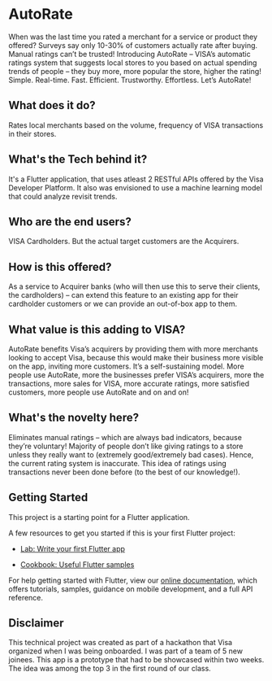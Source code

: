 # AutoRate
When was the last time you rated a merchant for a service or product they offered? Surveys say only 10-30% of customers actually rate after buying. Manual ratings can’t be trusted! Introducing AutoRate – VISA’s automatic ratings system that suggests local stores to you based on actual spending trends of people – they buy more, more popular the store, higher the rating!  Simple. Real-time. Fast. Efficient. Trustworthy. Effortless. Let’s AutoRate!

## What does it do?
Rates local merchants based on the volume, frequency of VISA transactions in their stores.

## What's the Tech behind it?
It's a Flutter application, that uses atleast 2 RESTful APIs offered by the Visa Developer Platform. It also was envisioned to use a machine learning model that could analyze revisit trends. 

## Who are the end users?
VISA Cardholders. But the actual target customers are the Acquirers.

## How is this offered?
As a service to Acquirer banks (who will then use this to serve their clients, the cardholders) – can extend this feature to an existing app for their cardholder customers or we can provide an out-of-box app to them.

## What value is this adding to VISA?
AutoRate benefits Visa’s acquirers by providing them with more merchants looking to accept Visa, because this would make their business more visible on the app, inviting more customers. It’s a self-sustaining model. More people use AutoRate, more the businesses prefer VISA’s acquirers, more the transactions, more sales for VISA, more accurate ratings, more satisfied customers, more people use AutoRate and on and on!

## What's the novelty here?
Eliminates manual ratings – which are always bad indicators, because they’re voluntary! Majority of people don’t like giving ratings to a store unless they really want to (extremely good/extremely bad cases). Hence, the current rating system is inaccurate. This idea of ratings using transactions never been done before (to the best of our knowledge!).

## Getting Started
This project is a starting point for a Flutter application.

A few resources to get you started if this is your first Flutter project:

- [Lab: Write your first Flutter app](https://flutter.dev/docs/get-started/codelab)

- [Cookbook: Useful Flutter samples](https://flutter.dev/docs/cookbook)

For help getting started with Flutter, view our [online documentation](https://flutter.dev/docs), which offers tutorials, samples, guidance on mobile development, and a full API reference.

## Disclaimer
This technical project was created as part of a hackathon that Visa organized when I was being onboarded. I was part of a team of 5 new joinees. This app is a prototype that had to be showcased within two weeks. The idea was among the top 3 in the first round of our class.
